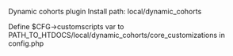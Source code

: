 Dynamic cohorts plugin
Install path: local/dynamic_cohorts

Define $CFG->customscripts var to PATH_TO_HTDOCS/local/dynamic_cohorts/core_customizations
in config.php
